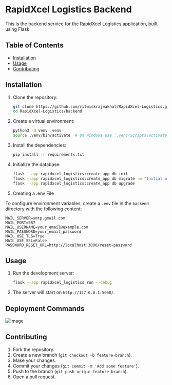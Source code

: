 # RapidXcel Logistics Backend

This is the backend service for the RapidXcel Logistics application, built using Flask.

## Table of Contents

- [Installation](#installation)
- [Usage](#usage)
- [Contributing](#contributing)

## Installation

1. Clone the repository:

   ```bash
   git clone https://github.com/ritwickrajmakhal/RapidXcel-Logistics.git
   cd RapidXcel-Logistics/backend
   ```

2. Create a virtual environment:

   ```bash
   python3 -m venv .venv
   source .venv/bin/activate  # On Windows use `.venv\Scripts\activate`
   ```

3. Install the dependencies:

   ```bash
   pip install -r requirements.txt
   ```

4. Initialize the database:
   ```bash
   flask --app rapidxcel_logistics:create_app db init
   flask --app rapidxcel_logistics:create_app db migrate -m "Initial migration."
   flask --app rapidxcel_logistics:create_app db upgrade
   ```

5. Creating a .env File

To configure environment variables, create a `.env` file in the `backend` directory with the following content:

```
MAIL_SERVER=smtp.gmail.com
MAIL_PORT=587
MAIL_USERNAME=your_email@example.com
MAIL_PASSWORD=your_email_password
MAIL_USE_TLS=True
MAIL_USE_SSL=False
PASSWORD_RESET_URL=http://localhost:3000/reset-password
```
## Usage

1. Run the development server:

   ```bash
   flask --app rapidxcel_logistics run --debug
   ```

2. The server will start on `http://127.0.0.1:5000/`.

## Deployment Commands

![image](https://github.com/user-attachments/assets/fe75f794-036f-4a03-a2a9-bec25a9f6824)


## Contributing

1. Fork the repository.
2. Create a new branch (`git checkout -b feature-branch`).
3. Make your changes.
4. Commit your changes (`git commit -m 'Add some feature'`).
5. Push to the branch (`git push origin feature-branch`).
6. Open a pull request.
